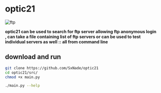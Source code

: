 # optic21

![ftp](https://cdn-icons-png.flaticon.com/512/1707/1707613.png)

**optic21 can be used to search for ftp server allowing ftp anonymous login , can take a file containing list of ftp servers or can be used to test individual servers as well :: all from command line**

 
## download and run

```bash
git clone https://github.com/SxNade/optic21
cd optic21/src/
chmod +x main.py

./main.py --help
```
